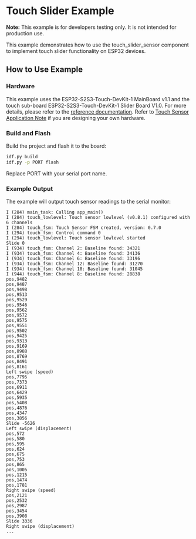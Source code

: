 # Touch Slider Example

**Note:** This example is for developers testing only. It is not intended for production use.

This example demonstrates how to use the touch_slider_sensor component to implement touch slider functionality on ESP32 devices.

## How to Use Example

### Hardware

This example uses the ESP32-S2S3-Touch-DevKit-1 MainBoard v1.1 and the touch sub-board ESP32-S2S3-Touch-DevKit-1 Slider Board V1.0. For more details, please refer to the [reference documentation](https://docs.espressif.com/projects/esp-dev-kits/en/latest/esp32s2/esp32-s2-touch-devkit-1/user_guide.html). Refer to [Touch Sensor Application Note](https://github.com/espressif/esp-iot-solution/blob/release/v1.0/documents/touch_pad_solution/touch_sensor_design_en.md) if you are designing your own hardware.

### Build and Flash

Build the project and flash it to the board:

```bash
idf.py build
idf.py -p PORT flash
```

Replace PORT with your serial port name.

### Example Output

The example will output touch sensor readings to the serial monitor:

```
I (284) main_task: Calling app_main()
I (284) touch_lowlevel: Touch sensor lowlevel (v0.8.1) configured with 6 channels
I (284) touch_fsm: Touch Sensor FSM created, version: 0.7.0
I (294) touch_fsm: Control command 0
I (294) touch_lowlevel: Touch sensor lowlevel started
Slide 0
I (934) touch_fsm: Channel 2: Baseline found: 34321
I (934) touch_fsm: Channel 4: Baseline found: 34136
I (934) touch_fsm: Channel 6: Baseline found: 33196
I (934) touch_fsm: Channel 12: Baseline found: 31270
I (934) touch_fsm: Channel 10: Baseline found: 31045
I (944) touch_fsm: Channel 8: Baseline found: 28838
pos,9482
pos,9487
pos,9498
pos,9513
pos,9529
pos,9546
pos,9562
pos,9572
pos,9575
pos,9551
pos,9502
pos,9425
pos,9313
pos,9169
pos,8988
pos,8769
pos,8491
pos,8161
Left swipe (speed)
pos,7795
pos,7373
pos,6911
pos,6429
pos,5935
pos,5408
pos,4876
pos,4347
pos,3856
Slide -5626
Left swipe (displacement)
pos,572
pos,580
pos,595
pos,624
pos,675
pos,753
pos,865
pos,1005
pos,1215
pos,1474
pos,1781
Right swipe (speed)
pos,2121
pos,2532
pos,2987
pos,3454
pos,3908
Slide 3336
Right swipe (displacement)
...
```
